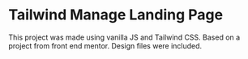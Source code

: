 # Tailwind Manage Landing Page

This project was made using vanilla JS and Tailwind CSS. 
Based on a project from front end mentor. Design files were included. 